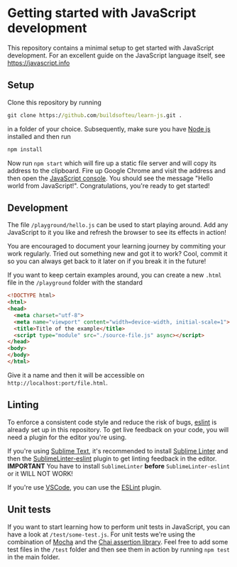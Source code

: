 # Getting started with JavaScript development

This repository contains a minimal setup to get started with JavaScript development.
For an  excellent guide on the JavaScript language itself, see https://javascript.info

## Setup

Clone this repository by running
```cmd
git clone https://github.com/buildsofteu/learn-js.git .
```
in a folder of your choice.
Subsequently, make sure you have [Node js](https://nodejs.org/) installed and then run
```cmd
npm install
```

Now run `npm start` which will fire up a static file server and will copy its address to the clipboard.
Fire up Google Chrome and visit the address and then open the [JavaScript console](https://javascript.info/devtools).
You should see the message "Hello world from JavaScript!".
Congratulations, you're ready to get started!

## Development

The file `/playground/hello.js` can be used to start playing around.
Add any JavaScript to it you like and refresh the browser to see its effects in action!

You are encouraged to document your learning journey by commiting your work regularly.
Tried out something new and got it to work?
Cool, commit it so you can always get back to it later on if you break it in the future!

If you want to keep certain examples around, you can create a new `.html` file in the `/playground` folder with the standard
```html
<!DOCTYPE html>
<html>
<head>
  <meta charset="utf-8">
  <meta name="viewport" content="width=device-width, initial-scale=1">
  <title>Title of the example</title>
  <script type="module" src="./source-file.js" async></script>
</head>
<body>
</body>
</html>
```
Give it a name and then it will be accessible on `http://localhost:port/file.html`.

## Linting

To enforce a consistent code style and reduce the risk of bugs, [eslint](https://eslint.org) is already set up in this repository.
To get live feedback on your code, you will need a plugin for the editor you're using.

If you're using [Sublime Text](https://www.sublimetext.com/), it's recommended to install [Sublime Linter](https://www.sublimelinter.com/en/stable/installation.html) and then the [SublimeLinter-eslint](https://github.com/SublimeLinter/SublimeLinter-eslint) plugin to get linting feedback in the editor.
**IMPORTANT** You have to install `SublimeLinter` **before** `SublimeLinter-eslint` or it WILL NOT WORK!

If you're use [VSCode](https://code.visualstudio.com/), you can use the [ESLint](https://marketplace.visualstudio.com/items?itemName=dbaeumer.vscode-eslint) plugin.

## Unit tests

If you want to start learning how to perform unit tests in JavaScript, you can have a look at `/test/some-test.js`.
For unit tests we're using the combination of [Mocha](https://mochajs.org/) and the [Chai assertion library](https://www.chaijs.com/).
Feel free to add some test files in the `/test` folder and then see them in action by running `npm test` in the main folder.
